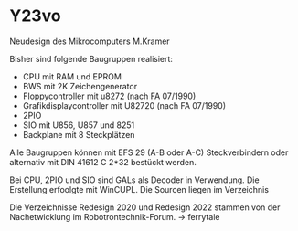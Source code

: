 # Y23vo
Neudesign des Mikrocomputers M.Kramer

Bisher sind folgende Baugruppen realisiert:
- CPU mit RAM und EPROM 
- BWS mit 2K Zeichengenerator 
- Floppycontroller mit u8272 (nach FA 07/1990)
- Grafikdisplaycontroller mit U82720 (nach FA 07/1990)
- 2PIO
- SIO mit U856, U857 und 8251
- Backplane mit 8 Steckplätzen

Alle Baugruppen können mit EFS 29 (A-B oder A-C) Steckverbindern oder alternativ mit DIN 41612 C 2*32 bestückt werden.

Bei CPU, 2PIO und SIO sind GALs als Decoder in Verwendung. 
Die Erstellung erfoolgte mit WinCUPL. Die Sourcen liegen im Verzeichnis


Die Verzeichnisse Redesign 2020 und Redesign 2022 stammen von der Nachetwicklung im Robotrontechnik-Forum.
-> ferrytale
